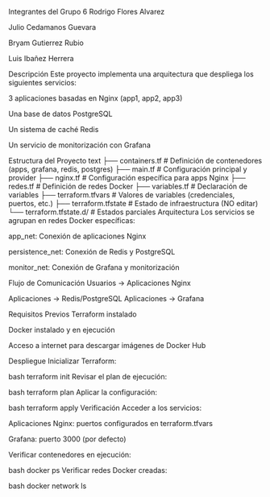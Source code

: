 
Integrantes del Grupo 6
Rodrigo Flores Alvarez

Julio Cedamanos Guevara

Bryam Gutierrez Rubio

Luis Ibañez Herrera

Descripción
Este proyecto implementa una arquitectura que despliega los siguientes servicios:

3 aplicaciones basadas en Nginx (app1, app2, app3)

Una base de datos PostgreSQL

Un sistema de caché Redis

Un servicio de monitorización con Grafana

Estructura del Proyecto
text
├── containers.tf          # Definición de contenedores (apps, grafana, redis, postgres)
├── main.tf               # Configuración principal y provider
├── nginx.tf              # Configuración específica para apps Nginx
├── redes.tf              # Definición de redes Docker
├── variables.tf          # Declaración de variables
├── terraform.tfvars      # Valores de variables (credenciales, puertos, etc.)
├── terraform.tfstate     # Estado de infraestructura (NO editar)
└── terraform.tfstate.d/  # Estados parciales
Arquitectura
Los servicios se agrupan en redes Docker específicas:

app_net: Conexión de aplicaciones Nginx

persistence_net: Conexión de Redis y PostgreSQL

monitor_net: Conexión de Grafana y monitorización

Flujo de Comunicación
Usuarios → Aplicaciones Nginx

Aplicaciones → Redis/PostgreSQL 
Aplicaciones → Grafana 

Requisitos Previos
Terraform instalado

Docker instalado y en ejecución

Acceso a internet para descargar imágenes de Docker Hub

Despliegue
Inicializar Terraform:

bash
terraform init
Revisar el plan de ejecución:

bash
terraform plan
Aplicar la configuración:

bash
terraform apply
Verificación
Acceder a los servicios:

Aplicaciones Nginx: puertos configurados en terraform.tfvars

Grafana: puerto 3000 (por defecto)

Verificar contenedores en ejecución:

bash
docker ps
Verificar redes Docker creadas:

bash
docker network ls
